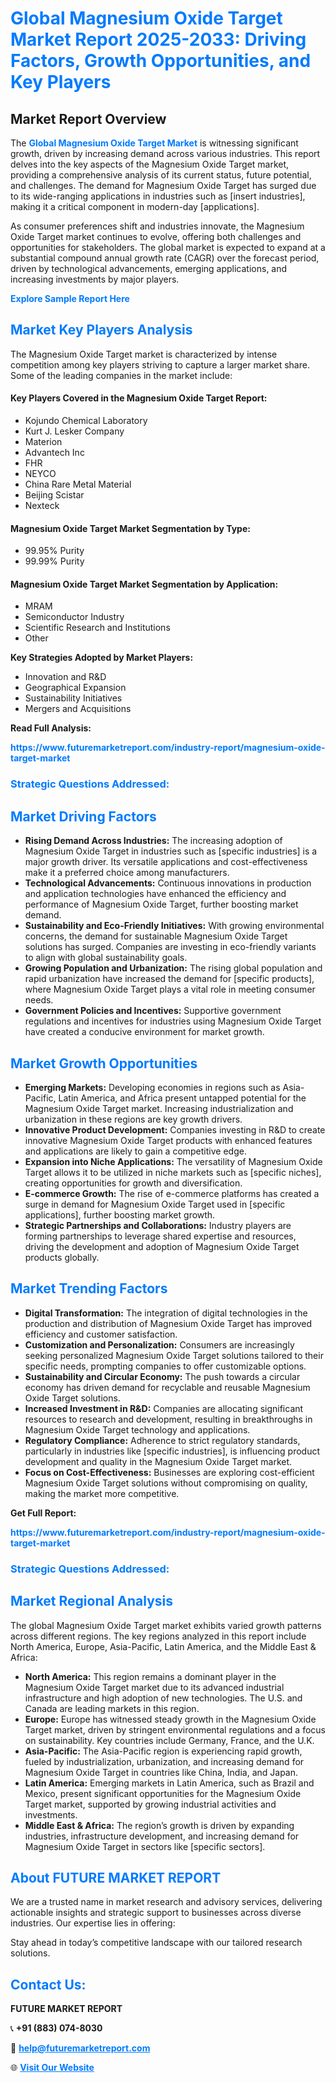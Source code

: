 <h1 style="color: #007BFF;">Global Magnesium Oxide Target Market Report 2025-2033: Driving Factors, Growth Opportunities, and Key Players</h1>

<section id="overview">
<h2>Market Report Overview</h2>
<p>The <a href="https://www.futuremarketreport.com/industry-report/magnesium-oxide-target-market" style="color: #007BFF; text-decoration: none;"><strong>Global Magnesium Oxide Target Market</strong></a> is witnessing significant growth, driven by increasing demand across various industries. This report delves into the key aspects of the Magnesium Oxide Target market, providing a comprehensive analysis of its current status, future potential, and challenges. The demand for Magnesium Oxide Target has surged due to its wide-ranging applications in industries such as [insert industries], making it a critical component in modern-day [applications].</p>
<p>As consumer preferences shift and industries innovate, the Magnesium Oxide Target market continues to evolve, offering both challenges and opportunities for stakeholders. The global market is expected to expand at a substantial compound annual growth rate (CAGR) over the forecast period, driven by technological advancements, emerging applications, and increasing investments by major players.</p>
</section>

<section id="overview">
<p><a href="https://www.futuremarketreport.com/request-sample/reportId=27112" style="color: #007BFF; text-decoration: none;"><strong>Explore Sample Report Here</strong></a></p>
</section>

<section id="key-players">
<h2 style="color: #007BFF;">Market Key Players Analysis</h2>
<p>The Magnesium Oxide Target market is characterized by intense competition among key players striving to capture a larger market share. Some of the leading companies in the market include:</p>
<h4>Key Players Covered in the Magnesium Oxide Target Report:</h4>
<ul><li>Kojundo Chemical Laboratory</li><li>Kurt J. Lesker Company</li><li>Materion</li><li>Advantech Inc</li><li>FHR</li><li>NEYCO</li><li>China Rare Metal Material</li><li>Beijing Scistar</li><li>Nexteck</li></ul>
<h4>Magnesium Oxide Target Market Segmentation by Type:</h4>
<ul><li>99.95% Purity</li><li>99.99% Purity</li></ul>

<h4>Magnesium Oxide Target Market Segmentation by Application:</h4>
<ul><li>MRAM</li><li>Semiconductor Industry</li><li>Scientific Research and Institutions</li><li>Other</li></ul>
<p><strong>Key Strategies Adopted by Market Players:</strong></p>
<ul>
<li>Innovation and R&D</li>
<li>Geographical Expansion</li>
<li>Sustainability Initiatives</li>
<li>Mergers and Acquisitions</li>
</ul>
</section>

<section>
<p><strong>Read Full Analysis: </strong></p><a href="https://www.futuremarketreport.com/industry-report/magnesium-oxide-target-market" style="color: #007BFF; text-decoration: none;"><strong>https://www.futuremarketreport.com/industry-report/magnesium-oxide-target-market</strong></a>
<h3 style="color: #007BFF;">Strategic Questions Addressed:</h3>
</section>

<section id="driving-factors">
<h2 style="color: #007BFF;">Market Driving Factors</h2>
<ul>
<li><strong>Rising Demand Across Industries:</strong> The increasing adoption of Magnesium Oxide Target in industries such as [specific industries] is a major growth driver. Its versatile applications and cost-effectiveness make it a preferred choice among manufacturers.</li>
<li><strong>Technological Advancements:</strong> Continuous innovations in production and application technologies have enhanced the efficiency and performance of Magnesium Oxide Target, further boosting market demand.</li>
<li><strong>Sustainability and Eco-Friendly Initiatives:</strong> With growing environmental concerns, the demand for sustainable Magnesium Oxide Target solutions has surged. Companies are investing in eco-friendly variants to align with global sustainability goals.</li>
<li><strong>Growing Population and Urbanization:</strong> The rising global population and rapid urbanization have increased the demand for [specific products], where Magnesium Oxide Target plays a vital role in meeting consumer needs.</li>
<li><strong>Government Policies and Incentives:</strong> Supportive government regulations and incentives for industries using Magnesium Oxide Target have created a conducive environment for market growth.</li>
</ul>
</section>

<section id="growth-opportunities">
<h2 style="color: #007BFF;">Market Growth Opportunities</h2>
<ul>
<li><strong>Emerging Markets:</strong> Developing economies in regions such as Asia-Pacific, Latin America, and Africa present untapped potential for the Magnesium Oxide Target market. Increasing industrialization and urbanization in these regions are key growth drivers.</li>
<li><strong>Innovative Product Development:</strong> Companies investing in R&D to create innovative Magnesium Oxide Target products with enhanced features and applications are likely to gain a competitive edge.</li>
<li><strong>Expansion into Niche Applications:</strong> The versatility of Magnesium Oxide Target allows it to be utilized in niche markets such as [specific niches], creating opportunities for growth and diversification.</li>
<li><strong>E-commerce Growth:</strong> The rise of e-commerce platforms has created a surge in demand for Magnesium Oxide Target used in [specific applications], further boosting market growth.</li>
<li><strong>Strategic Partnerships and Collaborations:</strong> Industry players are forming partnerships to leverage shared expertise and resources, driving the development and adoption of Magnesium Oxide Target products globally.</li>
</ul>
</section>

<section id="trending-factors">
<h2 style="color: #007BFF;">Market Trending Factors</h2>
<ul>
<li><strong>Digital Transformation:</strong> The integration of digital technologies in the production and distribution of Magnesium Oxide Target has improved efficiency and customer satisfaction.</li>
<li><strong>Customization and Personalization:</strong> Consumers are increasingly seeking personalized Magnesium Oxide Target solutions tailored to their specific needs, prompting companies to offer customizable options.</li>
<li><strong>Sustainability and Circular Economy:</strong> The push towards a circular economy has driven demand for recyclable and reusable Magnesium Oxide Target solutions.</li>
<li><strong>Increased Investment in R&D:</strong> Companies are allocating significant resources to research and development, resulting in breakthroughs in Magnesium Oxide Target technology and applications.</li>
<li><strong>Regulatory Compliance:</strong> Adherence to strict regulatory standards, particularly in industries like [specific industries], is influencing product development and quality in the Magnesium Oxide Target market.</li>
<li><strong>Focus on Cost-Effectiveness:</strong> Businesses are exploring cost-efficient Magnesium Oxide Target solutions without compromising on quality, making the market more competitive.</li>
</ul>
</section>

<section>
<p><strong>Get Full Report: </strong></p><a href="https://www.futuremarketreport.com/industry-report/magnesium-oxide-target-market" style="color: #007BFF; text-decoration: none;"><strong>https://www.futuremarketreport.com/industry-report/magnesium-oxide-target-market</strong></a>
<h3 style="color: #007BFF;">Strategic Questions Addressed:</h3>
</section>


<section id="regional-analysis">
<h2 style="color: #007BFF;">Market Regional Analysis</h2>
<p>The global Magnesium Oxide Target market exhibits varied growth patterns across different regions. The key regions analyzed in this report include North America, Europe, Asia-Pacific, Latin America, and the Middle East & Africa:</p>
<ul>
<li><strong>North America:</strong> This region remains a dominant player in the Magnesium Oxide Target market due to its advanced industrial infrastructure and high adoption of new technologies. The U.S. and Canada are leading markets in this region.</li>
<li><strong>Europe:</strong> Europe has witnessed steady growth in the Magnesium Oxide Target market, driven by stringent environmental regulations and a focus on sustainability. Key countries include Germany, France, and the U.K.</li>
<li><strong>Asia-Pacific:</strong> The Asia-Pacific region is experiencing rapid growth, fueled by industrialization, urbanization, and increasing demand for Magnesium Oxide Target in countries like China, India, and Japan.</li>
<li><strong>Latin America:</strong> Emerging markets in Latin America, such as Brazil and Mexico, present significant opportunities for the Magnesium Oxide Target market, supported by growing industrial activities and investments.</li>
<li><strong>Middle East & Africa:</strong> The region’s growth is driven by expanding industries, infrastructure development, and increasing demand for Magnesium Oxide Target in sectors like [specific sectors].</li>
</ul>
</section>

<footer>
<h2 style="color: #007BFF;">About FUTURE MARKET REPORT</h2>
<p>We are a trusted name in market research and advisory services, delivering actionable insights and strategic support to businesses across diverse industries. Our expertise lies in offering:</p>

<p>Stay ahead in today’s competitive landscape with our tailored research solutions.</p>

<h2 style="color: #007BFF;">Contact Us:</h2>
<p><strong>FUTURE MARKET REPORT</strong></p>
<p>📞 <strong>+91 (883) 074-8030</strong></p>
<p>📧 <strong><a href="mailto:help@futuremarketreport.com" style="color: #007BFF;">help@futuremarketreport.com</a></strong></p>
<p>🌐 <strong><a href="https://www.futuremarketreport.com/" style="color: #007BFF;">Visit Our Website</a></strong></p>
</footer>